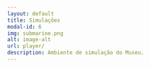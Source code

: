 ```yaml
---
layout: default
title: Simulações
modal-id: 6
img: submarine.png
alt: image-alt
url: player/
description: Ambiente de simulação do Museu.
---
```

